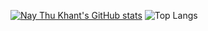 [![Nay Thu Khant's GitHub stats](https://github-readme-stats.vercel.app/api?username=naythukhant&show_icons=true&theme=dracula)](https://facebook.com/Mr.naythukhant)
![Top Langs](https://github-readme-stats.vercel.app/api/top-langs/?username=naythukhant&show_icons=true&theme=dracula)
